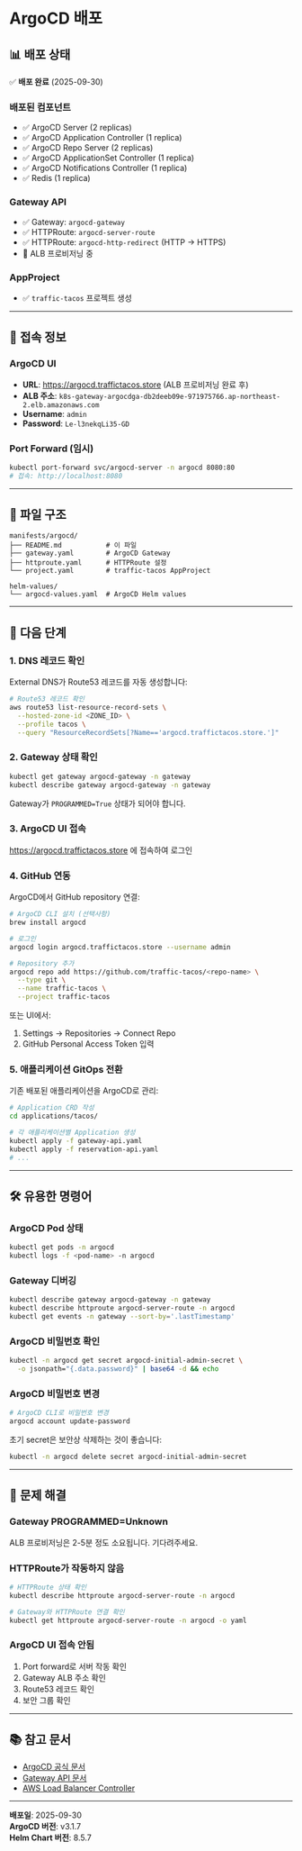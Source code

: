 # ArgoCD 배포

## 📊 배포 상태

✅ **배포 완료** (2025-09-30)

### 배포된 컴포넌트
- ✅ ArgoCD Server (2 replicas)
- ✅ ArgoCD Application Controller (1 replica)
- ✅ ArgoCD Repo Server (2 replicas)
- ✅ ArgoCD ApplicationSet Controller (1 replica)
- ✅ ArgoCD Notifications Controller (1 replica)
- ✅ Redis (1 replica)

### Gateway API
- ✅ Gateway: `argocd-gateway`
- ✅ HTTPRoute: `argocd-server-route`
- ✅ HTTPRoute: `argocd-http-redirect` (HTTP → HTTPS)
- 🔄 ALB 프로비저닝 중

### AppProject
- ✅ `traffic-tacos` 프로젝트 생성

---

## 🔐 접속 정보

### ArgoCD UI
- **URL**: https://argocd.traffictacos.store (ALB 프로비저닝 완료 후)
- **ALB 주소**: `k8s-gateway-argocdga-db2deeb09e-971975766.ap-northeast-2.elb.amazonaws.com`
- **Username**: `admin`
- **Password**: `Le-l3nekqLi35-GD`

### Port Forward (임시)
```bash
kubectl port-forward svc/argocd-server -n argocd 8080:80
# 접속: http://localhost:8080
```

---

## 📁 파일 구조

```
manifests/argocd/
├── README.md           # 이 파일
├── gateway.yaml        # ArgoCD Gateway
├── httproute.yaml      # HTTPRoute 설정
└── project.yaml        # traffic-tacos AppProject

helm-values/
└── argocd-values.yaml  # ArgoCD Helm values
```

---

## 🚀 다음 단계

### 1. DNS 레코드 확인
External DNS가 Route53 레코드를 자동 생성합니다:
```bash
# Route53 레코드 확인
aws route53 list-resource-record-sets \
  --hosted-zone-id <ZONE_ID> \
  --profile tacos \
  --query "ResourceRecordSets[?Name=='argocd.traffictacos.store.']"
```

### 2. Gateway 상태 확인
```bash
kubectl get gateway argocd-gateway -n gateway
kubectl describe gateway argocd-gateway -n gateway
```

Gateway가 `PROGRAMMED=True` 상태가 되어야 합니다.

### 3. ArgoCD UI 접속
https://argocd.traffictacos.store 에 접속하여 로그인

### 4. GitHub 연동
ArgoCD에서 GitHub repository 연결:
```bash
# ArgoCD CLI 설치 (선택사항)
brew install argocd

# 로그인
argocd login argocd.traffictacos.store --username admin

# Repository 추가
argocd repo add https://github.com/traffic-tacos/<repo-name> \
  --type git \
  --name traffic-tacos \
  --project traffic-tacos
```

또는 UI에서:
1. Settings → Repositories → Connect Repo
2. GitHub Personal Access Token 입력

### 5. 애플리케이션 GitOps 전환
기존 배포된 애플리케이션을 ArgoCD로 관리:
```bash
# Application CRD 작성
cd applications/tacos/

# 각 애플리케이션별 Application 생성
kubectl apply -f gateway-api.yaml
kubectl apply -f reservation-api.yaml
# ...
```

---

## 🛠️ 유용한 명령어

### ArgoCD Pod 상태
```bash
kubectl get pods -n argocd
kubectl logs -f <pod-name> -n argocd
```

### Gateway 디버깅
```bash
kubectl describe gateway argocd-gateway -n gateway
kubectl describe httproute argocd-server-route -n argocd
kubectl get events -n gateway --sort-by='.lastTimestamp'
```

### ArgoCD 비밀번호 확인
```bash
kubectl -n argocd get secret argocd-initial-admin-secret \
  -o jsonpath="{.data.password}" | base64 -d && echo
```

### ArgoCD 비밀번호 변경
```bash
# ArgoCD CLI로 비밀번호 변경
argocd account update-password
```

초기 secret은 보안상 삭제하는 것이 좋습니다:
```bash
kubectl -n argocd delete secret argocd-initial-admin-secret
```

---

## 🔧 문제 해결

### Gateway PROGRAMMED=Unknown
ALB 프로비저닝은 2-5분 정도 소요됩니다. 기다려주세요.

### HTTPRoute가 작동하지 않음
```bash
# HTTPRoute 상태 확인
kubectl describe httproute argocd-server-route -n argocd

# Gateway와 HTTPRoute 연결 확인
kubectl get httproute argocd-server-route -n argocd -o yaml
```

### ArgoCD UI 접속 안됨
1. Port forward로 서버 작동 확인
2. Gateway ALB 주소 확인
3. Route53 레코드 확인
4. 보안 그룹 확인

---

## 📚 참고 문서

- [ArgoCD 공식 문서](https://argo-cd.readthedocs.io/)
- [Gateway API 문서](https://gateway-api.sigs.k8s.io/)
- [AWS Load Balancer Controller](https://kubernetes-sigs.github.io/aws-load-balancer-controller/)

---

**배포일**: 2025-09-30  
**ArgoCD 버전**: v3.1.7  
**Helm Chart 버전**: 8.5.7
